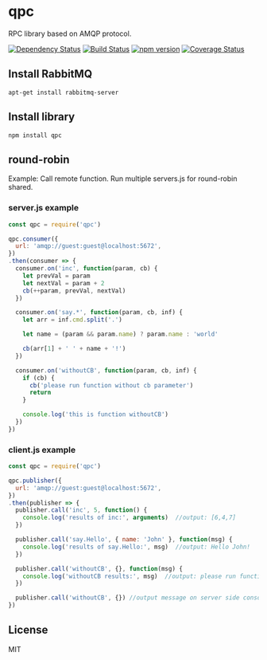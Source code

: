 # qpc

RPC library based on AMQP protocol.

[![Dependency Status](https://david-dm.org/rpcjs/qpc/status.svg?style=flat)](https://david-dm.org/rpcjs/qpc)
[![Build Status](https://travis-ci.org/rpcjs/qpc.svg?branch=master)](https://travis-ci.org/rpcjs/qpc)
[![npm version](https://badge.fury.io/js/qpc.svg)](http://badge.fury.io/js/qpc)
[![Coverage Status](https://coveralls.io/repos/github/rpcjs/qpc/badge.svg?branch=master)](https://coveralls.io/github/rpcjs/qpc?branch=master)


## Install RabbitMQ

```
apt-get install rabbitmq-server
```


## Install library

```
npm install qpc
```


## round-robin

Example: Call remote function.
Run multiple servers.js for round-robin shared.


### server.js example

```js
const qpc = require('qpc')

qpc.consumer({
  url: 'amqp://guest:guest@localhost:5672',
})
.then(consumer => {
  consumer.on('inc', function(param, cb) {
    let prevVal = param
    let nextVal = param + 2
    cb(++param, prevVal, nextVal)
  })

  consumer.on('say.*', function(param, cb, inf) {
    let arr = inf.cmd.split('.')

    let name = (param && param.name) ? param.name : 'world'

    cb(arr[1] + ' ' + name + '!')
  })

  consumer.on('withoutCB', function(param, cb, inf) {
    if (cb) {
      cb('please run function without cb parameter')
      return
    }

    console.log('this is function withoutCB')
  })
})
```


### client.js example

```js
const qpc = require('qpc')

qpc.publisher({
  url: 'amqp://guest:guest@localhost:5672',
})
.then(publisher => {
  publisher.call('inc', 5, function() {
    console.log('results of inc:', arguments)  //output: [6,4,7]
  })

  publisher.call('say.Hello', { name: 'John' }, function(msg) {
    console.log('results of say.Hello:', msg)  //output: Hello John!
  })

  publisher.call('withoutCB', {}, function(msg) {
    console.log('withoutCB results:', msg)  //output: please run function without cb parameter
  })

  publisher.call('withoutCB', {}) //output message on server side console
})
```


## License

MIT
